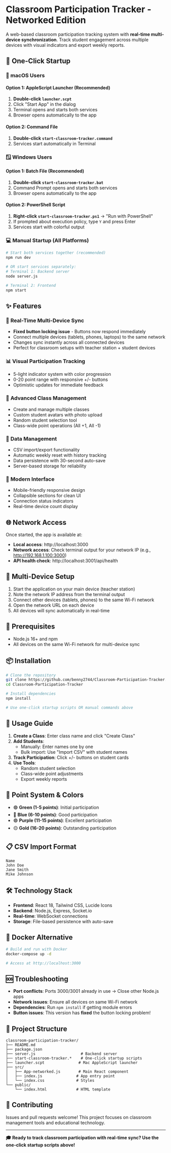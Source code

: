# Classroom Participation Tracker - Networked Edition

A web-based classroom participation tracking system with **real-time multi-device synchronization**. Track student engagement across multiple devices with visual indicators and export weekly reports.

## 🚀 One-Click Startup

### 🍎 macOS Users

#### Option 1: AppleScript Launcher (Recommended)
1. **Double-click `launcher.scpt`** 
2. Click "Start App" in the dialog
3. Terminal opens and starts both services
4. Browser opens automatically to the app

#### Option 2: Command File  
1. **Double-click `start-classroom-tracker.command`**
2. Services start automatically in Terminal

### 🪟 Windows Users

#### Option 1: Batch File (Recommended)
1. **Double-click `start-classroom-tracker.bat`**
2. Command Prompt opens and starts both services
3. Browser opens automatically to the app

#### Option 2: PowerShell Script
1. **Right-click `start-classroom-tracker.ps1`** → "Run with PowerShell"
2. If prompted about execution policy, type `Y` and press Enter
3. Services start with colorful output

### 💻 Manual Startup (All Platforms)
```bash
# Start both services together (recommended)
npm run dev

# OR start services separately:
# Terminal 1: Backend server
node server.js

# Terminal 2: Frontend
npm start
```

## ✨ Features

### 🔄 **Real-Time Multi-Device Sync**
- **Fixed button locking issue** - Buttons now respond immediately
- Connect multiple devices (tablets, phones, laptops) to the same network
- Changes sync instantly across all connected devices
- Perfect for classroom setups with teacher station + student devices

### 📊 **Visual Participation Tracking**
- 5-light indicator system with color progression
- 0-20 point range with responsive +/- buttons
- Optimistic updates for immediate feedback

### 👥 **Advanced Class Management**
- Create and manage multiple classes
- Custom student avatars with photo upload
- Random student selection tool
- Class-wide point operations (All +1, All -1)

### 📁 **Data Management**
- CSV import/export functionality
- Automatic weekly reset with history tracking
- Data persistence with 30-second auto-save
- Server-based storage for reliability

### 🎨 **Modern Interface**
- Mobile-friendly responsive design
- Collapsible sections for clean UI
- Connection status indicators
- Real-time device count display

## 🌐 Network Access

Once started, the app is available at:
- **Local access**: http://localhost:3000
- **Network access**: Check terminal output for your network IP (e.g., http://192.168.1.100:3000)
- **API health check**: http://localhost:3001/api/health

## 📱 Multi-Device Setup

1. Start the application on your main device (teacher station)
2. Note the network IP address from the terminal output
3. Connect other devices (tablets, phones) to the same Wi-Fi network
4. Open the network URL on each device
5. All devices will sync automatically in real-time

## 🔧 Prerequisites

- Node.js 16+ and npm
- All devices on the same Wi-Fi network for multi-device sync

## 📦 Installation

```bash
# Clone the repository
git clone https://github.com/benny2744/Classroom-Participation-Tracker.git
cd Classroom-Participation-Tracker

# Install dependencies
npm install

# Use one-click startup scripts OR manual commands above
```

## 🎯 Usage Guide

1. **Create a Class**: Enter class name and click "Create Class"
2. **Add Students**: 
   - Manually: Enter names one by one
   - Bulk import: Use "Import CSV" with student names
3. **Track Participation**: Click +/- buttons on student cards
4. **Use Tools**:
   - Random student selection
   - Class-wide point adjustments
   - Export weekly reports

## 🌈 Point System & Colors

- 🟢 **Green (1-5 points)**: Initial participation
- 🔵 **Blue (6-10 points)**: Good participation  
- 🟣 **Purple (11-15 points)**: Excellent participation
- 🟡 **Gold (16-20 points)**: Outstanding participation

## 📋 CSV Import Format

```csv
Name
John Doe
Jane Smith
Mike Johnson
```

## 🛠 Technology Stack

- **Frontend**: React 18, Tailwind CSS, Lucide Icons
- **Backend**: Node.js, Express, Socket.io
- **Real-time**: WebSocket connections
- **Storage**: File-based persistence with auto-save

## 🐳 Docker Alternative

```bash
# Build and run with Docker
docker-compose up -d

# Access at http://localhost:3000
```

## 🆘 Troubleshooting

- **Port conflicts**: Ports 3000/3001 already in use → Close other Node.js apps
- **Network issues**: Ensure all devices on same Wi-Fi network
- **Dependencies**: Run `npm install` if getting module errors
- **Button issues**: This version has **fixed** the button locking problem!

## 📁 Project Structure

```
classroom-participation-tracker/
├── README.md
├── package.json
├── server.js                    # Backend server
├── start-classroom-tracker.*    # One-click startup scripts
├── launcher.scpt               # Mac AppleScript launcher
├── src/
│   ├── App-networked.js        # Main React component
│   ├── index.js               # App entry point
│   └── index.css              # Styles
└── public/
    └── index.html             # HTML template
```

## 🤝 Contributing

Issues and pull requests welcome! This project focuses on classroom management tools and educational technology.

---

**🎓 Ready to track classroom participation with real-time sync? Use the one-click startup scripts above!**